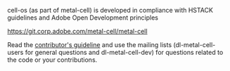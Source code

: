 cell-os (as part of metal-cell) is developed in compliance with HSTACK guidelines and 
Adobe Open Development principles

https://git.corp.adobe.com/metal-cell/metal-cell

Read the [contributor's guideline](http://saasbase.corp.adobe.com/guides/saasbase_contributors.html)
and use the mailing lists (dl-metal-cell-users for general questions and dl-metal-cell-dev) for questions
related to the code or your contributions.


